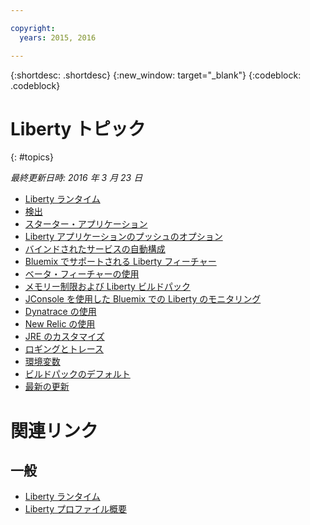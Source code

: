 ```yaml
---

copyright:
  years: 2015, 2016

---
```


{:shortdesc: .shortdesc}
{:new_window: target="_blank"}
{:codeblock: .codeblock}

# Liberty トピック
{: #topics}

*最終更新日時: 2016 年 3 月 23 日*

* [Liberty ランタイム](index.html)
* [検出](index.html#detection)
* [スターター・アプリケーション](index.html#starter_application)
* [Liberty アプリケーションのプッシュのオプション](optionsForPushing.html)
* [バインドされたサービスの自動構成](autoConfig.html)
* [Bluemix でサポートされる Liberty フィーチャー](libertyFeatures.html)
* [ベータ・フィーチャーの使用](usingBetaFeatures.html)
* [メモリー制限および Liberty ビルドパック](memoryLimits.html)
* [JConsole を使用した Bluemix での Liberty のモニタリング](jconsole.html)
* [Dynatrace の使用](dynatrace.html)
* [New Relic の使用](newRelic.html)
* [JRE のカスタマイズ](customizingJRE.html)
* [ロギングとトレース](loggingAndTracing.html)
* [環境変数](environmentVariables.html)
* [ビルドパックのデフォルト](buildpackDefaults.html)
* [最新の更新](updates.html)

# 関連リンク
## 一般
* [Liberty ランタイム](index.html)
* [Liberty プロファイル概要](http://www-01.ibm.com/support/knowledgecenter/SSAW57_8.5.5/com.ibm.websphere.wlp.nd.doc/ae/cwlp_about.html)
